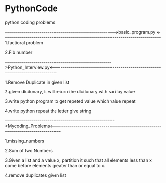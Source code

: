 # PythonCode
python coding problems

------------------------------------------------------>basic_program.py <-------------------------------------------------------------------------------
1.factioral problem 

2.Fib number



----------------------------------------------------->Python_Interview.py<-------------------------------------------------------------------------------

1.Remove Duplicate in given list 

2.given dictionary, it will return the dictionary with sort by value

3.write python program to get repeted value which value repeat

4.write python repeat the letter give string




------------------------------------------------------->Mycoding_Problems<---------------------------------------------------------------------------------

1.missing_numbers

2.Sum of two Numbers

3.Given a list and a value x, partition it such that all elements less than x come before elements greater than or equal to x.

4.remove duplicates given list
